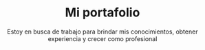 <h1 align="center">Mi portafolio</h1>

<p align="center">Estoy en busca de trabajo para brindar mis conocimientos, obtener experiencia y crecer como profesional</p>


